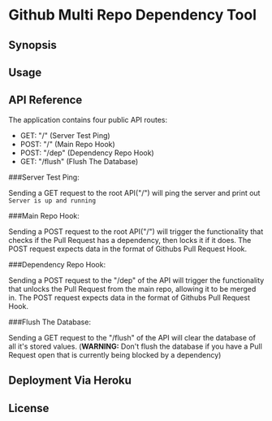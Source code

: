 # Github Multi Repo Dependency Tool

## Synopsis

## Usage

## API Reference 

The application contains four public API routes: 

- GET: "/" (Server Test Ping)
- POST: "/" (Main Repo Hook)
- POST: "/dep" (Dependency Repo Hook) 
- GET: "/flush" (Flush The Database)

###Server Test Ping: 

Sending a GET request to the root API("/") will ping the server and print out `Server is up and running`

###Main Repo Hook: 

Sending a POST request to the root API("/") will trigger the functionality that checks if the Pull Request has a dependency, then locks it if it does. The POST request expects data in the format of Githubs Pull Request Hook. 

###Dependency Repo Hook:

Sending a POST request to the "/dep" of the API will trigger the functionality that unlocks the Pull Request from the main repo, allowing it to be merged in. The POST request expects data in the format of Githubs Pull Request Hook.

###Flush The Database: 

Sending a GET request to the "/flush" of the API will clear the database of all it's stored values. (**WARNING:** Don't flush the database if you have a Pull Request open that is currently being blocked by a dependency)

## Deployment Via Heroku

## License
